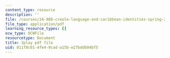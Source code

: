 ```yaml
---
content_type: resource
description: ''
file: /courses/24-908-creole-language-and-caribbean-identities-spring-2017/811f8c014fe49cada15be27bddb04bf5_MT3LjjdODHA.pdf
file_type: application/pdf
learning_resource_types: []
ocw_type: OCWFile
resourcetype: Document
title: 3play pdf file
uid: 811f8c01-4fe4-9cad-a15b-e27bddb04bf5
---
```

